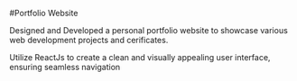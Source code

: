 #Portfolio Website 

Designed and Developed a personal portfolio website to showcase various web development projects and cerificates.

Utilize ReactJs to create a clean and visually appealing user interface, ensuring seamless navigation



